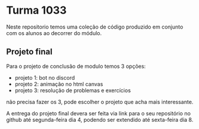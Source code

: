 # Turma 1033

Neste repositorio temos uma coleção de código produzido em conjunto com os alunos ao decorrer do módulo.

## Projeto final

Para o projeto de conclusão de modulo temos 3 opções:

- projeto 1: bot no discord
- projeto 2: animação no html canvas
- projeto 3: resolução de problemas e exercícios

não precisa fazer os 3, pode escolher o projeto que acha mais interessante.

A entrega do projeto final devera ser feita via link para o seu repositório no github até segunda-feira dia 4, podendo ser extendido até sexta-feira dia 8.
